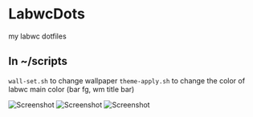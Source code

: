 # LabwcDots
my labwc dotfiles

## In ~/scripts
`wall-set.sh` to change wallpaper
`theme-apply.sh` to change the color of labwc main color (bar fg, wm title bar)

![Screenshot](https://github.com/antomfdez/LabwcDots/blob/main/assets/theme.png)
![Screenshot](https://github.com/antomfdez/LabwcDots/blob/main/assets/theme1.png)
![Screenshot](https://github.com/antomfdez/LabwcDots/blob/main/assets/theme2.png)
